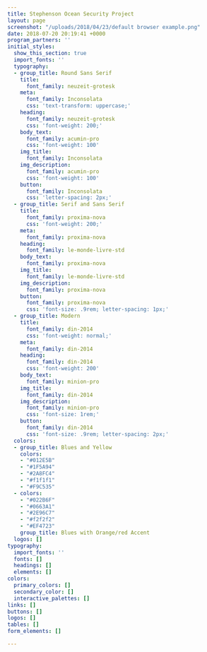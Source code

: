 ```yaml
---
title: Stephenson Ocean Security Project
layout: page
screenshot: "/uploads/2018/04/23/default browser example.png"
date: 2018-07-20 20:19:41 +0000
program_partners: ''
initial_styles:
  show_this_section: true
  import_fonts: ''
  typography:
  - group_title: Round Sans Serif
    title:
      font_family: neuzeit-grotesk
    meta:
      font_family: Inconsolata
      css: 'text-transform: uppercase;'
    heading:
      font_family: neuzeit-grotesk
      css: 'font-weight: 200;'
    body_text:
      font_family: acumin-pro
      css: 'font-weight: 100'
    img_title:
      font_family: Inconsolata
    img_description:
      font_family: acumin-pro
      css: 'font-weight: 100'
    button:
      font_family: Inconsolata
      css: 'letter-spacing: 2px;'
  - group_title: Serif and Sans Serif
    title:
      font_family: proxima-nova
      css: 'font-weight: 200;'
    meta:
      font_family: proxima-nova
    heading:
      font_family: le-monde-livre-std
    body_text:
      font_family: proxima-nova
    img_title:
      font_family: le-monde-livre-std
    img_description:
      font_family: proxima-nova
    button:
      font_family: proxima-nova
      css: 'font-size: .9rem; letter-spacing: 1px;'
  - group_title: Modern
    title:
      font_family: din-2014
      css: 'font-weight: normal;'
    meta:
      font_family: din-2014
    heading:
      font_family: din-2014
      css: 'font-weight: 200'
    body_text:
      font_family: minion-pro
    img_title:
      font_family: din-2014
    img_description:
      font_family: minion-pro
      css: 'font-size: 1rem;'
    button:
      font_family: din-2014
      css: 'font-size: .9rem; letter-spacing: 2px;'
  colors:
  - group_title: Blues and Yellow
    colors:
    - "#012E5B"
    - "#1F5A94"
    - "#2A8FC4"
    - "#f1f1f1"
    - "#F9C535"
  - colors:
    - "#022B6F"
    - "#0663A1"
    - "#2E96C7"
    - "#f2f2f2"
    - "#EF4723"
    group_title: Blues with Orange/red Accent
  logos: []
typography:
  import_fonts: ''
  fonts: []
  headings: []
  elements: []
colors:
  primary_colors: []
  secondary_color: []
  interactive_palettes: []
links: []
buttons: []
logos: []
tables: []
form_elements: []

---
```

